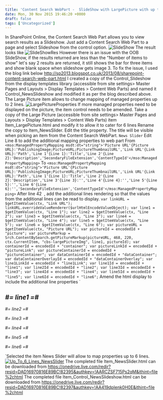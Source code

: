 ```yaml
---
title: 'Content Search WebPart -  SlideShow with LargePicture with up to 6 line mappings'
date: Mon, 30 Nov 2015 19:46:20 +0000
draft: false
tags: ['Uncategorized']
---
```


In SharePoint Online, the Content Search Web Part allows you to view search results as a Slideshow. Just add a Content Search Web Part to a page and select Slideshow from the control option. ![SlideShow](https://reshmeeauckloo.files.wordpress.com/2015/11/slideshow.jpg) The result looks like ![SlideShowRes](https://reshmeeauckloo.files.wordpress.com/2015/11/slideshowres.jpg) However there is an issue with the OOB SlideShow, if the results returned are less than the "Number of items to show" let's say 2 results are returned, it still shows the bar for three items and show blank space when slideshow gets image 3. To fix the issue, I used the blog link below http://sp2013.blogspot.co.uk/2013/08/sharepoint-content-search-web-part.html I created a copy of the Control\_Slideshow from the display templates library (accessible from site settings> Master Pages and Layouts > Display Templates > Content Web Parts) and named it Control\_NewsSlideshow and modified it as per the blog described above. The Large Picture item allows to change mapping of managed properties up to 2 lines. ![LargePictureProperties](https://reshmeeauckloo.files.wordpress.com/2015/11/largepictureproperties.jpg) If more managed properties need to be displayed on the picture, the item control needs to be amended. Take a copy of the Large Picture (accessible from site settings> Master Pages and Layouts > Display Templates > Content Web Parts) item Item\_LargePicture.html and modify it to allow it to cater for 6 lines Rename the copy to Item\_NewsSlider. Edit the title property. The title will be visible when picking an item from the Content Search WebPart. ` News Slider ` Edit Line 8 to add the additional mapping properties to web part From ` <mso:ManagedPropertyMapping msdt:dt="string">'Picture URL'{Picture URL}:'PublishingImage;PictureURL;PictureThumbnailURL','Link URL'{Link URL}:'Path','Line 1'{Line 1}:'Title','Line 2'{Line 2}:'Description','SecondaryFileExtension','ContentTypeId'</mso:ManagedPropertyMapping> ` To ` <mso:ManagedPropertyMapping msdt:dt="string">'Picture URL'{Picture URL}:'PublishingImage;PictureURL;PictureThumbnailURL','Link URL'{Link URL}:'Path','Line 1'{Line 1}:'Title','Line 2'{Line 2}:'Description','Line 3'{Line 3}:'','Line 4'{Line 4}:'','Line 5'{Line 5}:'','Line 6'{Line 6}:'','SecondaryFileExtension','ContentTypeId'</mso:ManagedPropertyMapping> ` After line 42  , add the additional lines rendering so that the values from the additional lines can be read to display. ` var linkURL = $getItemValue(ctx, "Link URL"); linkURL.overrideValueRenderer($urlHtmlEncodeValueObject); var line1 = $getItemValue(ctx, "Line 1"); var line2 = $getItemValue(ctx, "Line 2"); var line3 = $getItemValue(ctx, "Line 3"); var line4 = $getItemValue(ctx, "Line 4"); var line5 = $getItemValue(ctx, "Line 5"); var line6 = $getItemValue(ctx, "Line 6"); var pictureURL = $getItemValue(ctx, "Picture URL"); var pictureId = encodedId + "picture"; var pictureMarkup = Srch.ContentBySearch.getPictureMarkup(pictureURL, 468, 220, ctx.CurrentItem, "cbs-largePictureImg", line1, pictureId); var containerId = encodedId + "container"; var pictureLinkId = encodedId + "pictureLink"; var pictureContainerId = encodedId + "pictureContainer"; var dataContainerId = encodedId + "dataContainer"; var dataContainerOverlayId = encodedId + "dataContainerOverlay"; var line1LinkId = encodedId + "line1Link"; var line1Id = encodedId + "line1"; var line2Id = encodedId + "line2"; var line3Id = encodedId + "line3"; var line4Id = encodedId + "line4"; var line5Id = encodedId + "line5"; var line6Id = encodedId + "line6"; ` Amend the html display to include the additional line properties `

_#= line1 =#_
-------------

_#= line2 =#_

_#= line3 =#_

_#= line4 =#_

_#= line5 =#_

_#= line6 =#_

`Selected the item News Slider will allow to map properties up to 6 lines. [![Up_To_6_Lines_NewsSlider](https://reshmeeauckloo.files.wordpress.com/2015/11/up_to_6_lines_newsslider.jpg?w=112)](https://reshmeeauckloo.files.wordpress.com/2015/11/up_to_6_lines_newsslider.jpg) The completed file Item\_NewsSlider.html can be downloaded from https://onedrive.live.com/redir?resid=DAD16970816E89BC!82395&authkey=!AARCZSF715Ps2qM&ithint=file%2chtml The completed file Item\_Control\_NewsSlideshow.html can be downloaded from https://onedrive.live.com/redir?resid=DAD16970816E89BC!82397&authkey=!AA419dpIenk0H0E&ithint=file%2chtml